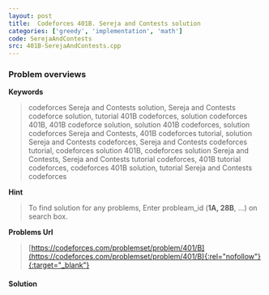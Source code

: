 ```yaml
---
layout: post
title:  Codeforces 401B. Sereja and Contests solution
categories: ['greedy', 'implementation', 'math']
code: SerejaAndContests
src: 401B-SerejaAndContests.cpp
---
```

### **Problem overviews**

**Keywords**
> codeforces Sereja and Contests solution, Sereja and Contests codeforce solution, tutorial 401B codeforces, solution codeforces 401B, 401B codeforce solution, solution 401B codeforces, solution codeforces Sereja and Contests, 401B codeforces tutorial, solution Sereja and Contests codeforces, Sereja and Contests codeforces tutorial, codeforces solution 401B, codeforces solution Sereja and Contests, Sereja and Contests tutorial codeforces, 401B tutorial codeforces, codeforces 401B solution, tutorial Sereja and Contests codeforces

**Hint**
> To find solution for any problems, Enter probleam_id (**1A, 28B**, ...) on search box. 

**Problems Url**
> [https://codeforces.com/problemset/problem/401/B](https://codeforces.com/problemset/problem/401/B){:rel="nofollow"}{:target="_blank"}

#### **Solution**



